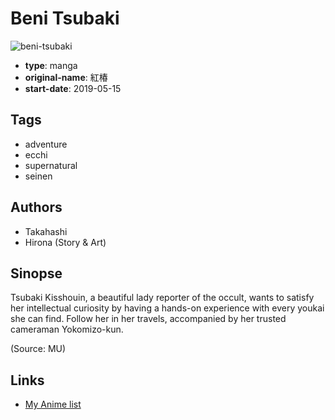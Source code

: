 # Beni Tsubaki

![beni-tsubaki](https://cdn.myanimelist.net/images/manga/1/235309.jpg)

-   **type**: manga
-   **original-name**: 紅椿
-   **start-date**: 2019-05-15

## Tags

-   adventure
-   ecchi
-   supernatural
-   seinen

## Authors

-   Takahashi
-   Hirona (Story & Art)

## Sinopse

Tsubaki Kisshouin, a beautiful lady reporter of the occult, wants to satisfy her intellectual curiosity by having a hands-on experience with every youkai she can find. Follow her in her travels, accompanied by her trusted cameraman Yokomizo-kun.

(Source: MU)

## Links

-   [My Anime list](https://myanimelist.net/manga/126895/Beni_Tsubaki)
